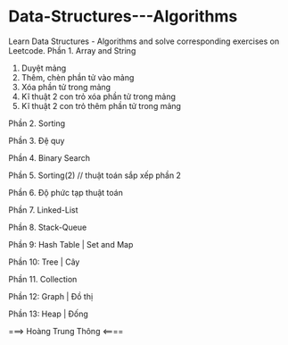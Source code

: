 # Data-Structures---Algorithms
Learn Data Structures - Algorithms and solve corresponding exercises on Leetcode.
Phần 1. Array and String
1. Duyệt mảng
2. Thêm, chèn phần tử vào mảng
3. Xóa phần tử trong mảng
4. Kĩ thuật 2 con trỏ xóa phần tử trong mảng
5. Kĩ thuật 2 con trỏ thêm phần tử trong mảng

Phần 2. Sorting
   
Phần 3. Đệ quy

Phần 4. Binary Search

Phần 5. Sorting(2) // thuật toán sắp xếp phần 2

Phần 6. Độ phức tạp thuật toán

Phần 7. Linked-List

Phần 8. Stack-Queue

Phần 9: Hash Table | Set and Map

Phần 10: Tree | Cây

Phần 11. Collection

Phần 12: Graph | Đồ thị

Phần 13: Heap | Đống

===> Hoàng Trung Thông <====
